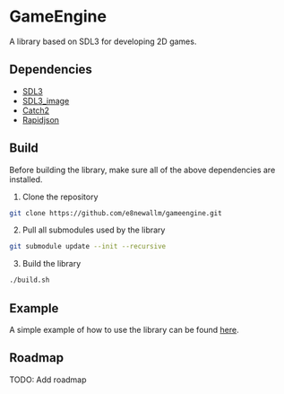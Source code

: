 # GameEngine

A library based on SDL3 for developing 2D games. 

## Dependencies
 - [SDL3](https://github.com/libsdl-org/SDL)
 - [SDL3_image](https://github.com/libsdl-org/SDL_image)
 - [Catch2](https://github.com/catchorg/Catch2)
 - [Rapidjson](https://github.com/Tencent/rapidjson)

## Build

Before building the library, make sure all of the above dependencies are installed.

1. Clone the repository
```sh
git clone https://github.com/e8newallm/gameengine.git
```
2. Pull all submodules used by the library
```sh
git submodule update --init --recursive
```
3. Build the library
```sh
./build.sh
```

## Example

A simple example of how to use the library can be found [here](https://github.com/e8newallm/GameEngine-example).

## Roadmap
TODO: Add roadmap